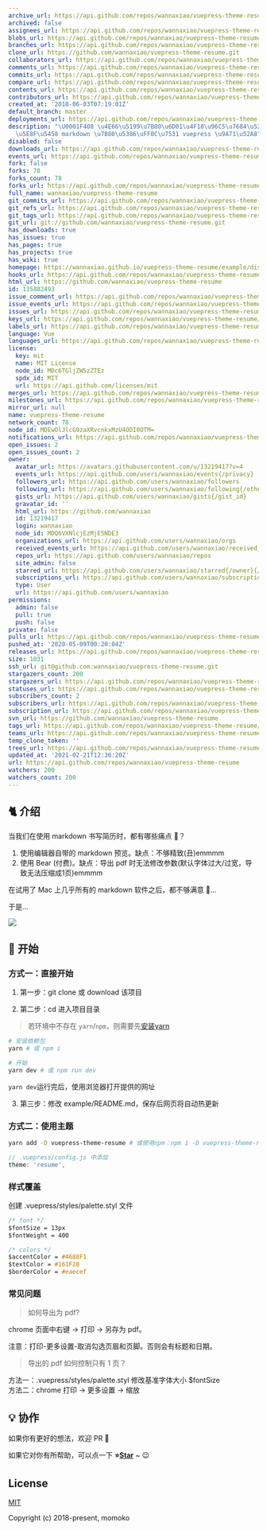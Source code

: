 ```yaml
---
archive_url: https://api.github.com/repos/wannaxiao/vuepress-theme-resume/{archive_format}{/ref}
archived: false
assignees_url: https://api.github.com/repos/wannaxiao/vuepress-theme-resume/assignees{/user}
blobs_url: https://api.github.com/repos/wannaxiao/vuepress-theme-resume/git/blobs{/sha}
branches_url: https://api.github.com/repos/wannaxiao/vuepress-theme-resume/branches{/branch}
clone_url: https://github.com/wannaxiao/vuepress-theme-resume.git
collaborators_url: https://api.github.com/repos/wannaxiao/vuepress-theme-resume/collaborators{/collaborator}
comments_url: https://api.github.com/repos/wannaxiao/vuepress-theme-resume/comments{/number}
commits_url: https://api.github.com/repos/wannaxiao/vuepress-theme-resume/commits{/sha}
compare_url: https://api.github.com/repos/wannaxiao/vuepress-theme-resume/compare/{base}...{head}
contents_url: https://api.github.com/repos/wannaxiao/vuepress-theme-resume/contents/{+path}
contributors_url: https://api.github.com/repos/wannaxiao/vuepress-theme-resume/contributors
created_at: '2018-06-03T07:19:01Z'
default_branch: master
deployments_url: https://api.github.com/repos/wannaxiao/vuepress-theme-resume/deployments
description: "\U0001F408 \u4E66\u5199\u7B80\u6D01\u4F18\u96C5\u7684\u524D\u7AEF\u7A0B\
  \u5E8F\u5458 markdown \u7B80\u5386\uFF0C\u7531 vuepress \u9A71\u52A8"
disabled: false
downloads_url: https://api.github.com/repos/wannaxiao/vuepress-theme-resume/downloads
events_url: https://api.github.com/repos/wannaxiao/vuepress-theme-resume/events
fork: false
forks: 78
forks_count: 78
forks_url: https://api.github.com/repos/wannaxiao/vuepress-theme-resume/forks
full_name: wannaxiao/vuepress-theme-resume
git_commits_url: https://api.github.com/repos/wannaxiao/vuepress-theme-resume/git/commits{/sha}
git_refs_url: https://api.github.com/repos/wannaxiao/vuepress-theme-resume/git/refs{/sha}
git_tags_url: https://api.github.com/repos/wannaxiao/vuepress-theme-resume/git/tags{/sha}
git_url: git://github.com/wannaxiao/vuepress-theme-resume.git
has_downloads: true
has_issues: true
has_pages: true
has_projects: true
has_wiki: true
homepage: https://wannaxiao.github.io/vuepress-theme-resume/example/dist/
hooks_url: https://api.github.com/repos/wannaxiao/vuepress-theme-resume/hooks
html_url: https://github.com/wannaxiao/vuepress-theme-resume
id: 135882493
issue_comment_url: https://api.github.com/repos/wannaxiao/vuepress-theme-resume/issues/comments{/number}
issue_events_url: https://api.github.com/repos/wannaxiao/vuepress-theme-resume/issues/events{/number}
issues_url: https://api.github.com/repos/wannaxiao/vuepress-theme-resume/issues{/number}
keys_url: https://api.github.com/repos/wannaxiao/vuepress-theme-resume/keys{/key_id}
labels_url: https://api.github.com/repos/wannaxiao/vuepress-theme-resume/labels{/name}
language: Vue
languages_url: https://api.github.com/repos/wannaxiao/vuepress-theme-resume/languages
license:
  key: mit
  name: MIT License
  node_id: MDc6TGljZW5zZTEz
  spdx_id: MIT
  url: https://api.github.com/licenses/mit
merges_url: https://api.github.com/repos/wannaxiao/vuepress-theme-resume/merges
milestones_url: https://api.github.com/repos/wannaxiao/vuepress-theme-resume/milestones{/number}
mirror_url: null
name: vuepress-theme-resume
network_count: 78
node_id: MDEwOlJlcG9zaXRvcnkxMzU4ODI0OTM=
notifications_url: https://api.github.com/repos/wannaxiao/vuepress-theme-resume/notifications{?since,all,participating}
open_issues: 2
open_issues_count: 2
owner:
  avatar_url: https://avatars.githubusercontent.com/u/13219417?v=4
  events_url: https://api.github.com/users/wannaxiao/events{/privacy}
  followers_url: https://api.github.com/users/wannaxiao/followers
  following_url: https://api.github.com/users/wannaxiao/following{/other_user}
  gists_url: https://api.github.com/users/wannaxiao/gists{/gist_id}
  gravatar_id: ''
  html_url: https://github.com/wannaxiao
  id: 13219417
  login: wannaxiao
  node_id: MDQ6VXNlcjEzMjE5NDE3
  organizations_url: https://api.github.com/users/wannaxiao/orgs
  received_events_url: https://api.github.com/users/wannaxiao/received_events
  repos_url: https://api.github.com/users/wannaxiao/repos
  site_admin: false
  starred_url: https://api.github.com/users/wannaxiao/starred{/owner}{/repo}
  subscriptions_url: https://api.github.com/users/wannaxiao/subscriptions
  type: User
  url: https://api.github.com/users/wannaxiao
permissions:
  admin: false
  pull: true
  push: false
private: false
pulls_url: https://api.github.com/repos/wannaxiao/vuepress-theme-resume/pulls{/number}
pushed_at: '2020-05-09T00:20:04Z'
releases_url: https://api.github.com/repos/wannaxiao/vuepress-theme-resume/releases{/id}
size: 1031
ssh_url: git@github.com:wannaxiao/vuepress-theme-resume.git
stargazers_count: 200
stargazers_url: https://api.github.com/repos/wannaxiao/vuepress-theme-resume/stargazers
statuses_url: https://api.github.com/repos/wannaxiao/vuepress-theme-resume/statuses/{sha}
subscribers_count: 2
subscribers_url: https://api.github.com/repos/wannaxiao/vuepress-theme-resume/subscribers
subscription_url: https://api.github.com/repos/wannaxiao/vuepress-theme-resume/subscription
svn_url: https://github.com/wannaxiao/vuepress-theme-resume
tags_url: https://api.github.com/repos/wannaxiao/vuepress-theme-resume/tags
teams_url: https://api.github.com/repos/wannaxiao/vuepress-theme-resume/teams
temp_clone_token: ''
trees_url: https://api.github.com/repos/wannaxiao/vuepress-theme-resume/git/trees{/sha}
updated_at: '2021-02-21T12:36:20Z'
url: https://api.github.com/repos/wannaxiao/vuepress-theme-resume
watchers: 200
watchers_count: 200
---
```


## 🐈 介绍

当我们在使用 markdown 书写简历时，都有哪些痛点 🤒？

1.  使用编辑器自带的 markdown 预览。缺点：不够精致(丑)emmmm
2.  使用 Bear (付费)。缺点：导出 pdf 时无法修改参数(默认字体过大/过宽，导致无法压缩成1页)emmmm

在试用了 Mac 上几乎所有的 markdown 软件之后，都不够满意 🤕...

于是...

![](imgs/eg.jpg)

## 🚀 开始

### 方式一：直接开始

1.  第一步：git clone 或 download 该项目

2.  第二步：cd 进入项目目录

> 若环境中不存在 `yarn`/`npm`，则需要先[安装yarn](https://yarnpkg.com/zh-Hans/docs/install)

```bash
# 安装依赖包
yarn # 或 npm i

# 开始
yarn dev # 或 npm run dev
```

`yarn dev`运行完后，使用浏览器打开提供的网址

3.  第三步：修改 example/README.md，保存后网页将自动热更新

### 方式二：使用主题

```bash
yarn add -D vuepress-theme-resume # 或使用npm：npm i -D vuepress-theme-resume
```

```js
// .vuepress/config.js 中添加
theme: 'resume',
```

### 样式覆盖

创建 .vuepress/styles/palette.styl 文件

```css
/* font */
$fontSize = 13px
$fontWeight = 400

/* colors */
$accentColor = #4688F1
$textColor = #161F28
$borderColor = #eaecef
```

### 常见问题

> 如何导出为 pdf?

chrome 页面中右键 -> 打印 -> 另存为 pdf。

注意：打印-更多设置-取消勾选页眉和页脚。否则会有标题和日期。

> 导出的 pdf 如何控制只有 1 页？

方法一：.vuepress/styles/palette.styl 修改基准字体大小 $fontSize <br>
方法二：chrome 打印 -> 更多设置 -> 缩放

## 💡 协作

如果你有更好的想法，欢迎 PR 👏

如果它对你有所帮助，可以点一下 <b>⭐️<a href="#">Star</a></b> ~ 😉

## License

[MIT](http://opensource.org/licenses/MIT)

Copyright (c) 2018-present, momoko
